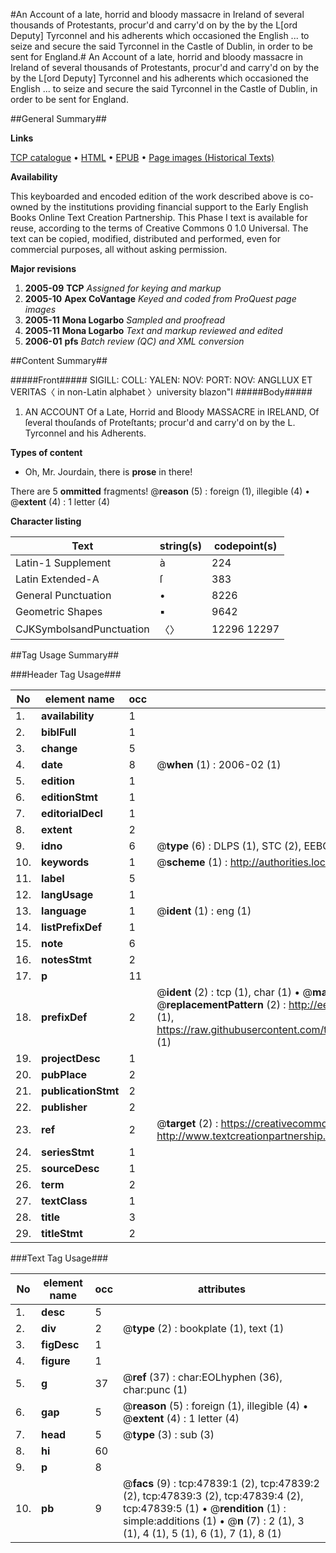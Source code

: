 #An Account of a late, horrid and bloody massacre in Ireland of several thousands of Protestants, procur'd and carry'd on by the by the L[ord Deputy] Tyrconnel and his adherents which occasioned the English ... to seize and secure the said Tyrconnel in the Castle of Dublin, in order to be sent for England.#
An Account of a late, horrid and bloody massacre in Ireland of several thousands of Protestants, procur'd and carry'd on by the by the L[ord Deputy] Tyrconnel and his adherents which occasioned the English ... to seize and secure the said Tyrconnel in the Castle of Dublin, in order to be sent for England.

##General Summary##

**Links**

[TCP catalogue](http://www.ota.ox.ac.uk/tcp/)  • 
[HTML](http://tei.it.ox.ac.uk/tcp/Texts-HTML/free/A24/A24346.html)  • 
[EPUB](http://tei.it.ox.ac.uk/tcp/Texts-EPUB/free/A24/A24346.epub) • 
[Page images (Historical Texts)](https://data.historicaltexts.jisc.ac.uk/view?pubId=eebo-11502838e&pageId=eebo-11502838e-47839-1)

**Availability**

This keyboarded and encoded edition of the
	       work described above is co-owned by the institutions
	       providing financial support to the Early English Books
	       Online Text Creation Partnership. This Phase I text is
	       available for reuse, according to the terms of Creative
	       Commons 0 1.0 Universal. The text can be copied,
	       modified, distributed and performed, even for
	       commercial purposes, all without asking permission.

**Major revisions**

1. __2005-09__ __TCP__ *Assigned for keying and markup*
1. __2005-10__ __Apex CoVantage__ *Keyed and coded from ProQuest page images*
1. __2005-11__ __Mona Logarbo__ *Sampled and proofread*
1. __2005-11__ __Mona Logarbo__ *Text and markup reviewed and edited*
1. __2006-01__ __pfs__ *Batch review (QC) and XML conversion*

##Content Summary##

#####Front#####
SIGILL: COLL: YALEN: NOV: PORT: NOV: ANGLLUX ET VERITAS〈 in non-Latin alphabet 〉university blazon"I 
#####Body#####

1. AN ACCOUNT Of a Late, Horrid and Bloody MASSACRE in IRELAND, Of ſeveral thouſands of Proteſtants; procur'd and carry'd on by the L. Tyrconnel and his Adherents.

**Types of content**

  * Oh, Mr. Jourdain, there is **prose** in there!

There are 5 **ommitted** fragments! 
 @__reason__ (5) : foreign (1), illegible (4)  •  @__extent__ (4) : 1 letter (4)

**Character listing**


|Text|string(s)|codepoint(s)|
|---|---|---|
|Latin-1 Supplement|à|224|
|Latin Extended-A|ſ|383|
|General Punctuation|•|8226|
|Geometric Shapes|▪|9642|
|CJKSymbolsandPunctuation|〈〉|12296 12297|

##Tag Usage Summary##

###Header Tag Usage###

|No|element name|occ|attributes|
|---|---|---|---|
|1.|__availability__|1||
|2.|__biblFull__|1||
|3.|__change__|5||
|4.|__date__|8| @__when__ (1) : 2006-02 (1)|
|5.|__edition__|1||
|6.|__editionStmt__|1||
|7.|__editorialDecl__|1||
|8.|__extent__|2||
|9.|__idno__|6| @__type__ (6) : DLPS (1), STC (2), EEBO-CITATION (1), OCLC (1), VID (1)|
|10.|__keywords__|1| @__scheme__ (1) : http://authorities.loc.gov/ (1)|
|11.|__label__|5||
|12.|__langUsage__|1||
|13.|__language__|1| @__ident__ (1) : eng (1)|
|14.|__listPrefixDef__|1||
|15.|__note__|6||
|16.|__notesStmt__|2||
|17.|__p__|11||
|18.|__prefixDef__|2| @__ident__ (2) : tcp (1), char (1)  •  @__matchPattern__ (2) : ([0-9\-]+):([0-9IVX]+) (1), (.+) (1)  •  @__replacementPattern__ (2) : http://eebo.chadwyck.com/downloadtiff?vid=$1&page=$2 (1), https://raw.githubusercontent.com/textcreationpartnership/Texts/master/tcpchars.xml#$1 (1)|
|19.|__projectDesc__|1||
|20.|__pubPlace__|2||
|21.|__publicationStmt__|2||
|22.|__publisher__|2||
|23.|__ref__|2| @__target__ (2) : https://creativecommons.org/publicdomain/zero/1.0/ (1), http://www.textcreationpartnership.org/docs/. (1)|
|24.|__seriesStmt__|1||
|25.|__sourceDesc__|1||
|26.|__term__|2||
|27.|__textClass__|1||
|28.|__title__|3||
|29.|__titleStmt__|2||


###Text Tag Usage###

|No|element name|occ|attributes|
|---|---|---|---|
|1.|__desc__|5||
|2.|__div__|2| @__type__ (2) : bookplate (1), text (1)|
|3.|__figDesc__|1||
|4.|__figure__|1||
|5.|__g__|37| @__ref__ (37) : char:EOLhyphen (36), char:punc (1)|
|6.|__gap__|5| @__reason__ (5) : foreign (1), illegible (4)  •  @__extent__ (4) : 1 letter (4)|
|7.|__head__|5| @__type__ (3) : sub (3)|
|8.|__hi__|60||
|9.|__p__|8||
|10.|__pb__|9| @__facs__ (9) : tcp:47839:1 (2), tcp:47839:2 (2), tcp:47839:3 (2), tcp:47839:4 (2), tcp:47839:5 (1)  •  @__rendition__ (1) : simple:additions (1)  •  @__n__ (7) : 2 (1), 3 (1), 4 (1), 5 (1), 6 (1), 7 (1), 8 (1)|
